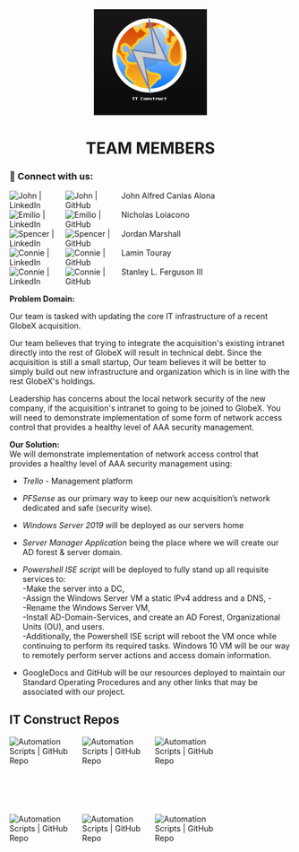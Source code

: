 <div id="header" align="center">
  <img src="https://github.com/IT-Construct/.github/blob/main/profile/1.png"  width="40%" height="40%">
  <h1>
  TEAM MEMBERS
  </h1>
</div>

### 🤝 Connect with us:

<a href="https://www.linkedin.com/in/redalona/"><img align="left" src="https://img.shields.io/badge/linkedin-%230077B5.svg?style=for-the-badge&logo=linkedin&logoColor=white" alt="John | LinkedIn" width="100px"/></a>
<a href="https://github.com/redalona"><img align="left" src="https://img.shields.io/badge/github-%23121011.svg?style=for-the-badge&logo=github&logoColor=white" alt="John | GitHub" width="100px"/></a>
John Alfred Canlas Alona
</br>
</br>
<a href="https://www.linkedin.com/in/loiaconon/"><img align="left" src="https://img.shields.io/badge/linkedin-%230077B5.svg?style=for-the-badge&logo=linkedin&logoColor=white" alt="Emilio | LinkedIn" width="100px"/></a>
<a href="https://github.com/NicholasLoiacono"><img align="left" src="https://img.shields.io/badge/github-%23121011.svg?style=for-the-badge&logo=github&logoColor=white" alt="Emilio | GitHub" width="100px"/></a>
Nicholas Loiacono
</br>
</br>
<a href="https://www.linkedin.com/in/jordan-marshall-9663a1254/"><img align="left" src="https://img.shields.io/badge/linkedin-%230077B5.svg?style=for-the-badge&logo=linkedin&logoColor=white" alt="Spencer | LinkedIn" width="100px"/></a>
<a href="https://github.com/Jmarshall25"><img align="left" src="https://img.shields.io/badge/github-%23121011.svg?style=for-the-badge&logo=github&logoColor=white" alt="Spencer | GitHub" width="100px"/></a>
Jordan Marshall
</br>
</br>
<a href="https://www.linkedin.com/in/lamin-touray-57b09a264"><img align="left" src="https://img.shields.io/badge/linkedin-%230077B5.svg?style=for-the-badge&logo=linkedin&logoColor=white" alt="Connie | LinkedIn" width="100px"/></a>
<a href="https://github.com/Mola2ray"><img align="left" src="https://img.shields.io/badge/github-%23121011.svg?style=for-the-badge&logo=github&logoColor=white" alt="Connie | GitHub" width="100px"/></a> 
Lamin Touray
</br>
</br>
<a href="https://www.linkedin.com/in/slfiii/"><img align="left" src="https://img.shields.io/badge/linkedin-%230077B5.svg?style=for-the-badge&logo=linkedin&logoColor=white" alt="Connie | LinkedIn" width="100px"/></a>
<a href="https://github.com/Sfergy3"><img align="left" src="https://img.shields.io/badge/github-%23121011.svg?style=for-the-badge&logo=github&logoColor=white" alt="Connie | GitHub" width="100px"/></a> 
Stanley L. Ferguson III
</br>
</br>

**Problem Domain:**<p>Our team is tasked with updating the core IT infrastructure of a recent GlobeX acquisition.</p><p>Our team believes that trying to integrate the acquisition's existing intranet directly into the rest of GlobeX will result in technical debt. Since the acquisition is still a small startup, Our team believes it will be better to simply build out new infrastructure and organization which is in line with the rest GlobeX's holdings.</p><p>Leadership has concerns about the local network security of the new company, if the acquisition's intranet to going to be joined to GlobeX. You will need to demonstrate implementation of some form of network access control that provides a healthy level of AAA security management.</p>

**Our Solution:** 
<br>We will demonstrate implementation of network access control that provides a healthy level of AAA security management using:
- *Trello* -  Management platform 

- *PFSense* as our primary way to keep our new acquisition’s network dedicated and safe (security wise). 

- *Windows Server 2019* will be deployed as our servers home

- *Server Manager Application* being the place where we will create our AD forest & server domain.

- *Powershell ISE script* will be deployed to fully stand up all requisite services to: 
<br>-Make the server into a DC,
<br>-Assign the Windows Server VM a static IPv4 address and a DNS, -
<br>-Rename the Windows Server VM, 
<br>-Install AD-Domain-Services, and create an AD Forest, Organizational Units (OU), and users. 
<br>-Additionally, the Powershell ISE script will reboot the VM once while continuing to perform its required tasks. Windows 10 VM will be our way to remotely perform server actions and access domain information. 

- GoogleDocs and GitHub will be our resources deployed to maintain our Standard Operating Procedures and any other links that may be associated with our project.

## IT Construct Repos
<a href="https://github.com/IT-Construct/Scripts"><img align="left" src="https://thumbs.dreamstime.com/z/script-linear-icon-modern-outline-logo-concept-white-background-programming-collection-suitable-use-web-apps-mobile-133524979.jpg" alt="Automation Scripts | GitHub Repo" width="130px"/></a> 

<a href="https://github.com/IT-Construct/Slideshow"><img align="left" src="http://elearningart.com/wp-content/uploads/2016/09/970cafa5-6320-4763-b5ff-69cb81c38d4d_pastedimage0.png" alt="Automation Scripts | GitHub Repo" width="130px" height="138px"/></a> 

<a href="https://github.com/IT-Construct/SOPs"><img align="left" src="https://www.gliffy.com/sites/default/files/image/2021-01/image-blog-standard-operating-process.jpg" alt="Automation Scripts | GitHub Repo" width="130px" height="138px"/></a> 


<a href="https://github.com/IT-Construct/Topoligies-Visuals"><img align="left" src="https://cdn.educba.com/academy/wp-content/uploads/2020/02/Logical-Topology.jpg" alt="Automation Scripts | GitHub Repo" width="130px" height="138px"/></a> 

<a href="https://github.com/IT-Construct/System-Selection"><img align="left" src="https://i.ibb.co/dbhMXHj/2.png" alt="Automation Scripts | GitHub Repo" width="130px" height="138px"/></a> 

<a href="https://github.com/IT-Construct/Team-Agreement"><img align="left" src="https://blog.crisp.se/wp-content/uploads/2018/12/WA-Voting-1024x542.png" alt="Automation Scripts | GitHub Repo" width="130px" height="138px"/></a> 


